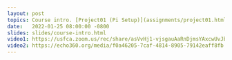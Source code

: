 ```yaml
---
layout: post
topics: Course intro. [Project01 (Pi Setup)](assignments/project01.html) due in lab on Wed Feb 9
date:   2022-01-25 08:00:00 -0800
slides: slides/course-intro.html
video1: https://usfca.zoom.us/rec/share/asVvHj1-vjsgauAaRnDjmsYAxcwUvJb2j7SI_WUl3haKvRIZG8OvCHFqo_umGiQ.yRsqi_1IX4OxEf5O?startTime=1643126164000
video2: https://echo360.org/media/f0a46205-7caf-4814-8905-79142eaff8fb
---
```


